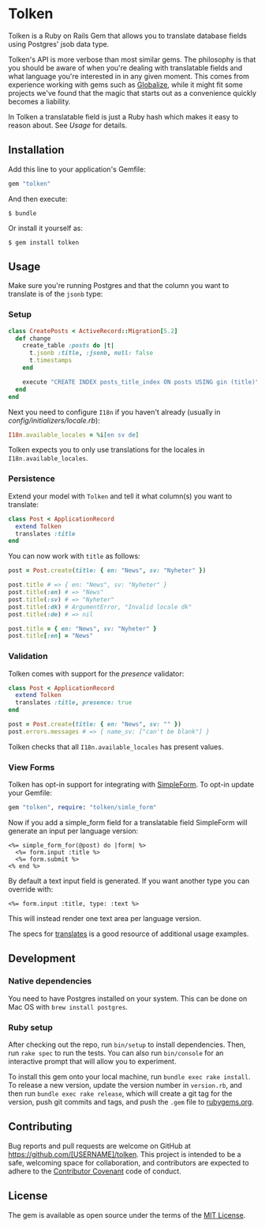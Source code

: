 # Tolken
Tolken is a Ruby on Rails Gem that allows you to translate database fields using Postgres' jsob data type.

Tolken's API is more verbose than most similar gems. The philosophy is that you should be aware of when you're dealing with translatable fields and what language you're interested in in any given moment. This comes from experience working with gems such as [Globalize](https://github.com/globalize/globalize), while it might fit some projects we've found that the magic that starts out as a convenience quickly becomes a liability.

In Tolken a translatable field is just a Ruby hash which makes it easy to reason about. See *Usage* for details.

## Installation
Add this line to your application's Gemfile:

```ruby
gem "tolken"
```

And then execute:

    $ bundle

Or install it yourself as:

    $ gem install tolken

## Usage
Make sure you're running Postgres and that the column you want to translate is of the `jsonb` type:

### Setup
```rb
class CreatePosts < ActiveRecord::Migration[5.2]
  def change
    create_table :posts do |t|
      t.jsonb :title, :jsonb, null: false
      t.timestamps
    end

    execute "CREATE INDEX posts_title_index ON posts USING gin (title)"
  end
end
```

Next you need to configure `I18n` if you haven't already (usually in *config/initializers/locale.rb*):

```rb
I18n.available_locales = %i[en sv de]
```

Tolken expects you to only use translations for the locales in `I18n.available_locales`.

### Persistence
Extend your model with `Tolken` and tell it what column(s) you want to translate:

```rb
class Post < ApplicationRecord
  extend Tolken
  translates :title
end
```

You can now work with `title` as follows:

```rb
post = Post.create(title: { en: "News", sv: "Nyheter" })

post.title # => { en: "News", sv: "Nyheter" }
post.title(:en) # => "News"
post.title(:sv) # => "Nyheter"
post.title(:dk) # ArgumentError, "Invalid locale dk"
post.title(:de) # => nil

post.title = { en: "News", sv: "Nyheter" }
post.title[:en] = "News"
```

### Validation
Tolken comes with support for the *presence* validator:

```rb
class Post < ApplicationRecord
  extend Tolken
  translates :title, presence: true
end

post = Post.create(title: { en: "News", sv: "" })
post.errors.messages # => { name_sv: ["can't be blank"] }
```

Tolken checks that all `I18n.available_locales` has present values.

### View Forms
Tolken has opt-in support for integrating with [SimpleForm](https://github.com/plataformatec/simple_form). To opt-in update your Gemfile:

```ruby
gem "tolken", require: "tolken/simle_form"
```

Now if you add a simple_form field for a translatable field SimpleForm will generate an input per language version:

```erb
<%= simple_form_for(@post) do |form| %>
  <%= form.input :title %>
  <%= form.submit %>
<% end %>
```

By default a text input field is generated. If you want another type you can override with:

```erb
<%= form.input :title, type: :text %>
```

This will instead render one text area per language version.

The specs for [translates](spec/tolken/translates_spec.rb) is a good resource of additional usage examples.

## Development

### Native dependencies
You need to have Postgres installed on your system. This can be done on Mac OS with `brew install postgres`.

### Ruby setup
After checking out the repo, run `bin/setup` to install dependencies. Then, run `rake spec` to run the tests. You can also run `bin/console` for an interactive prompt that will allow you to experiment.

To install this gem onto your local machine, run `bundle exec rake install`. To release a new version, update the version number in `version.rb`, and then run `bundle exec rake release`, which will create a git tag for the version, push git commits and tags, and push the `.gem` file to [rubygems.org](https://rubygems.org).

## Contributing
Bug reports and pull requests are welcome on GitHub at https://github.com/[USERNAME]/tolken. This project is intended to be a safe, welcoming space for collaboration, and contributors are expected to adhere to the [Contributor Covenant](http://contributor-covenant.org) code of conduct.

## License
The gem is available as open source under the terms of the [MIT License](https://opensource.org/licenses/MIT).

